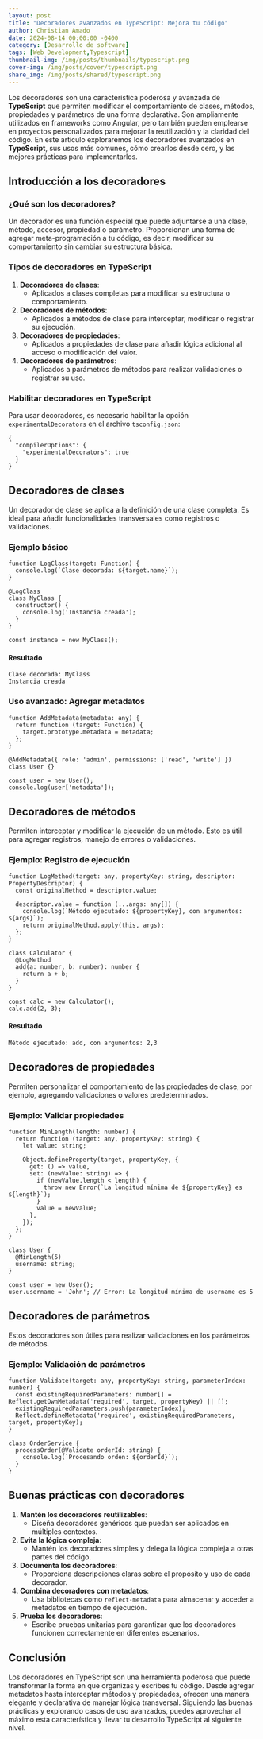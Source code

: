 ```yaml
---
layout: post
title: "Decoradores avanzados en TypeScript: Mejora tu código"
author: Christian Amado
date: 2024-08-14 00:00:00 -0400
category: [Desarrollo de software]
tags: [Web Development,Typescript]
thumbnail-img: /img/posts/thumbnails/typescript.png
cover-img: /img/posts/cover/typescript.png
share_img: /img/posts/shared/typescript.png
---
```


Los decoradores son una característica poderosa y avanzada de **TypeScript** que permiten modificar el comportamiento de clases, métodos, propiedades y parámetros de una forma declarativa. Son ampliamente utilizados en frameworks como Angular, pero también pueden emplearse en proyectos personalizados para mejorar la reutilización y la claridad del código. En este artículo exploraremos los decoradores avanzados en **TypeScript**, sus usos más comunes, cómo crearlos desde cero, y las mejores prácticas para implementarlos.

<!--more-->

## Introducción a los decoradores

### ¿Qué son los decoradores?

Un decorador es una función especial que puede adjuntarse a una clase, método, accesor, propiedad o parámetro. Proporcionan una forma de agregar meta-programación a tu código, es decir, modificar su comportamiento sin cambiar su estructura básica.

### Tipos de decoradores en TypeScript

1. **Decoradores de clases**:
   - Aplicados a clases completas para modificar su estructura o comportamiento.
2. **Decoradores de métodos**:
   - Aplicados a métodos de clase para interceptar, modificar o registrar su ejecución.
3. **Decoradores de propiedades**:
   - Aplicados a propiedades de clase para añadir lógica adicional al acceso o modificación del valor.
4. **Decoradores de parámetros**:
   - Aplicados a parámetros de métodos para realizar validaciones o registrar su uso.

### Habilitar decoradores en TypeScript

Para usar decoradores, es necesario habilitar la opción `experimentalDecorators` en el archivo `tsconfig.json`:

```
{
  "compilerOptions": {
    "experimentalDecorators": true
  }
}
```

## Decoradores de clases

Un decorador de clase se aplica a la definición de una clase completa. Es ideal para añadir funcionalidades transversales como registros o validaciones.

### Ejemplo básico

```
function LogClass(target: Function) {
  console.log(`Clase decorada: ${target.name}`);
}

@LogClass
class MyClass {
  constructor() {
    console.log('Instancia creada');
  }
}

const instance = new MyClass();
```

#### Resultado

```
Clase decorada: MyClass
Instancia creada
```

### Uso avanzado: Agregar metadatos

```
function AddMetadata(metadata: any) {
  return function (target: Function) {
    target.prototype.metadata = metadata;
  };
}

@AddMetadata({ role: 'admin', permissions: ['read', 'write'] })
class User {}

const user = new User();
console.log(user['metadata']);
```

## Decoradores de métodos

Permiten interceptar y modificar la ejecución de un método. Esto es útil para agregar registros, manejo de errores o validaciones.

### Ejemplo: Registro de ejecución

```
function LogMethod(target: any, propertyKey: string, descriptor: PropertyDescriptor) {
  const originalMethod = descriptor.value;

  descriptor.value = function (...args: any[]) {
    console.log(`Método ejecutado: ${propertyKey}, con argumentos: ${args}`);
    return originalMethod.apply(this, args);
  };
}

class Calculator {
  @LogMethod
  add(a: number, b: number): number {
    return a + b;
  }
}

const calc = new Calculator();
calc.add(2, 3);
```

#### Resultado

```
Método ejecutado: add, con argumentos: 2,3
```

## Decoradores de propiedades

Permiten personalizar el comportamiento de las propiedades de clase, por ejemplo, agregando validaciones o valores predeterminados.

### Ejemplo: Validar propiedades

```
function MinLength(length: number) {
  return function (target: any, propertyKey: string) {
    let value: string;

    Object.defineProperty(target, propertyKey, {
      get: () => value,
      set: (newValue: string) => {
        if (newValue.length < length) {
          throw new Error(`La longitud mínima de ${propertyKey} es ${length}`);
        }
        value = newValue;
      },
    });
  };
}

class User {
  @MinLength(5)
  username: string;
}

const user = new User();
user.username = 'John'; // Error: La longitud mínima de username es 5
```

## Decoradores de parámetros

Estos decoradores son útiles para realizar validaciones en los parámetros de métodos.

### Ejemplo: Validación de parámetros

```
function Validate(target: any, propertyKey: string, parameterIndex: number) {
  const existingRequiredParameters: number[] = Reflect.getOwnMetadata('required', target, propertyKey) || [];
  existingRequiredParameters.push(parameterIndex);
  Reflect.defineMetadata('required', existingRequiredParameters, target, propertyKey);
}

class OrderService {
  processOrder(@Validate orderId: string) {
    console.log(`Procesando orden: ${orderId}`);
  }
}
```

## Buenas prácticas con decoradores

1. **Mantén los decoradores reutilizables**:
   - Diseña decoradores genéricos que puedan ser aplicados en múltiples contextos.
2. **Evita la lógica compleja**:
   - Mantén los decoradores simples y delega la lógica compleja a otras partes del código.
3. **Documenta los decoradores**:
   - Proporciona descripciones claras sobre el propósito y uso de cada decorador.
4. **Combina decoradores con metadatos**:
   - Usa bibliotecas como `reflect-metadata` para almacenar y acceder a metadatos en tiempo de ejecución.
5. **Prueba los decoradores**:
   - Escribe pruebas unitarias para garantizar que los decoradores funcionen correctamente en diferentes escenarios.

## Conclusión

Los decoradores en TypeScript son una herramienta poderosa que puede transformar la forma en que organizas y escribes tu código. Desde agregar metadatos hasta interceptar métodos y propiedades, ofrecen una manera elegante y declarativa de manejar lógica transversal. Siguiendo las buenas prácticas y explorando casos de uso avanzados, puedes aprovechar al máximo esta característica y llevar tu desarrollo TypeScript al siguiente nivel.
